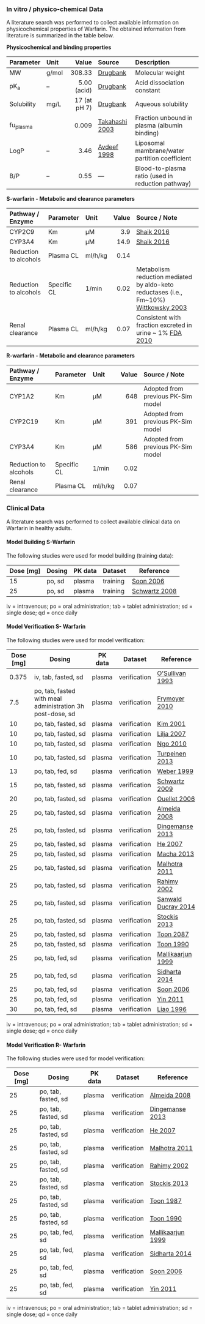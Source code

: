 ### In vitro / physico-chemical Data <a id="invitro-and-physico-chemical-data"></a>

A literature search was performed to collect available information on physicochemical properties of Warfarin. The obtained information from literature is summarized in the table below. 

**Physicochemical and binding properties**

| **Parameter** | **Unit** | **Value** | **Source** | **Description** |
|:--------------|:---------|----------:|:-----------|:----------------|
| MW            | g/mol    | 308.33    | 	[Drugbank](#main-references)          | Molecular weight |
| pK<sub>a</sub> | –        | 5.00 (acid) | [Drugbank](#main-references) | Acid dissociation constant |
| Solubility     | mg/L     | 17 (at pH 7) | [Drugbank](#main-references) | Aqueous solubility |
| fu<sub>plasma</sub> |   | 0.009     |[Takahashi 2003](#main-references)| Fraction unbound in plasma (albumin binding) |
| LogP          | –        | 3.46      |[Avdeef 1998](#main-references)| Liposomal mambrane/water partition coefficient |
| B/P           | –        | 0.55      | —          | Blood-to-plasma ratio (used in reduction pathway) |

**S-warfarin - Metabolic and clearance parameters**

| **Pathway / Enzyme** | **Parameter** | **Unit** | **Value** | **Source / Note** |
|:---------------------|:--------------|:---------|----------:|:------------------|
| CYP2C9               | Km            | µM       | 3.9       | [Shaik 2016](#5-references)  |
| CYP3A4               | Km            | µM       | 14.9      |  [Shaik 2016](#5-references) |
| Reduction to alcohols| Plasma CL     | ml/h/kg  | 0.14      |   |
| Reduction to alcohols| Specific CL   | 1/min    | 0.02      | Metabolism reduction mediated by aldo-keto reductases (i.e., Fm~10%) [Wittkowsky 2003](#5-references)|
| Renal clearance      | Plasma CL     | ml/h/kg  | 0.07      |   Consistent with fraction excreted in urine ~ 1% [FDA 2010](#main-references) |

**R-warfarin - Metabolic and clearance parameters**

| **Pathway / Enzyme** | **Parameter** | **Unit** | **Value** | **Source / Note** |
|:---------------------|:--------------|:---------|----------:|:------------------|
| CYP1A2               | Km            | µM       | 648       | Adopted from previous PK-Sim model |
| CYP2C19              | Km            | µM       | 391       | Adopted from previous PK-Sim model |
| CYP3A4               | Km            | µM       | 586       | Adopted from previous PK-Sim model |
| Reduction to alcohols| Specific CL   | 1/min    | 0.02      |   |
| Renal clearance      | Plasma CL     | ml/h/kg  | 0.07      |   |

### Clinical Data  <a id="clinical-data"></a>

A literature search was performed to collect available clinical data on Warfarin in healthy adults.

#### Model Building S-Warfarin <a id="model-building"></a>

The following studies were used for model building (training data):

| **Dose [mg]** | **Dosing** | **PK data** |**Dataset**| **Reference** |
| --------------- | ------------------- | ----------------------- | ----------------- |----------------- |
| 15| po, sd |plasma|training|[Soon 2006](#5-references)| 
| 25| po, sd |plasma|training|[Schwartz 2008](#5-references)| 

iv = intravenous; po = oral administration; tab = tablet administration; sd = single dose; qd = once daily

#### Model Verification S- Warfarin <a id="model-verification"></a>

The following studies were used for model verification:

| **Dose [mg]** | **Dosing** | **PK data** |**Dataset**| **Reference** |
| --------------- | ------------------- | ----------------------- | ----------------- |----------------- |
| 0.375| iv, tab, fasted, sd |plasma|verification|[O'Sullivan 1993](#5-references)| 
| 7.5| po, tab, fasted with meal administration 3h post-dose, sd |plasma|verification|[Frymoyer 2010](#5-references)| 
| 10| po, tab, fasted, sd |plasma|verification|[Kim 2001](#5-references)| 
| 10| po, tab, fasted, sd |plasma|verification|[Lilja 2007](#5-references)| 
| 10| po, tab, fasted, sd |plasma|verification|[Ngo 2010](#5-references)| 
| 10| po, tab, fasted, sd |plasma|verification|[Turpeinen 2013](#5-references)| 
| 13| po, tab, fed, sd |plasma|verification|[Weber 1999](#5-references)|
| 15| po, tab, fasted, sd |plasma|verification|[Schwartz 2009](#5-references)| 
| 20| po, tab, fasted, sd |plasma|verification|[Ouellet 2006](#5-references)| 
| 25| po, tab, fasted, sd |plasma|verification|[Almeida 2008](#5-references)| 
| 25| po, tab, fasted, sd |plasma|verification|[Dingemanse 2013](#5-references)| 
| 25| po, tab, fasted, sd |plasma|verification|[He 2007](#5-references)| 
| 25| po, tab, fasted, sd |plasma|verification|[Macha 2013](#5-references)| 
| 25| po, tab, fasted, sd |plasma|verification|[Malhotra 2011](#5-references)| 
| 25| po, tab, fasted, sd |plasma|verification|[Rahimy 2002](#5-references)| 
| 25| po, tab, fasted, sd |plasma|verification|[Sanwald Ducray 2014](#5-references)| 
| 25| po, tab, fasted, sd |plasma|verification|[Stockis 2013](#5-references)| 
| 25| po, tab, fasted, sd |plasma|verification|[Toon 2087](#5-references)| 
| 25| po, tab, fasted, sd |plasma|verification|[Toon 1990](#5-references)| 
| 25| po, tab, fed, sd |plasma|verification|[Mallikaarjun 1999](#5-references)| 
| 25| po, tab, fed, sd |plasma|verification|[Sidharta 2014](#5-references)| 
| 25| po, tab, fed, sd |plasma|verification|[Soon 2006](#5-references)| 
| 25| po, tab, fed, sd |plasma|verification|[Yin 2011](#5-references)| 
| 30| po, tab, fed, sd |plasma|verification|[Liao 1996](#5-references)| 


iv = intravenous; po = oral administration; tab = tablet administration; sd = single dose; qd = once daily


#### Model Verification R- Warfarin <a id="model-verification"></a>

The following studies were used for model verification:

| **Dose [mg]** | **Dosing** | **PK data** |**Dataset**| **Reference** |
| --------------- | ------------------- | ----------------------- | ----------------- |----------------- |
| 25| po, tab, fasted, sd |plasma|verification|[Almeida 2008](#5-references)| 
| 25| po, tab, fasted, sd |plasma|verification|[Dingemanse 2013](#5-references)| 
| 25| po, tab, fasted, sd |plasma|verification|[He 2007](#5-references)| 
| 25| po, tab, fasted, sd |plasma|verification|[Malhotra 2011](#5-references)| 
| 25| po, tab, fasted, sd |plasma|verification|[Rahimy 2002](#5-references)| 
| 25| po, tab, fasted, sd |plasma|verification|[Stockis 2013](#5-references)| 
| 25| po, tab, fasted, sd |plasma|verification|[Toon 1987](#5-references)| 
| 25| po, tab, fasted, sd |plasma|verification|[Toon 1990](#5-references)| 
| 25| po, tab, fed, sd |plasma|verification|[Mallikaarjun 1999](#5-references)| 
| 25| po, tab, fed, sd |plasma|verification|[Sidharta 2014](#5-references)| 
| 25| po, tab, fed, sd |plasma|verification|[Soon 2006](#5-references)| 
| 25| po, tab, fed, sd |plasma|verification|[Yin 2011](#5-references)| 

iv = intravenous; po = oral administration; tab = tablet administration; sd = single dose; qd = once daily
